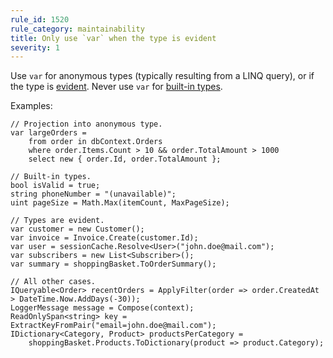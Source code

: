 ```yaml
---
rule_id: 1520
rule_category: maintainability
title: Only use `var` when the type is evident
severity: 1
---
```

Use `var` for anonymous types (typically resulting from a LINQ query), or if the type is [evident](https://www.jetbrains.com/help/resharper/2021.3/Using_var_Keyword_in_Declarations.html#use-var-when-evident-details).
Never use `var` for [built-in types](https://docs.microsoft.com/en-us/dotnet/csharp/language-reference/builtin-types/built-in-types).

Examples:

	// Projection into anonymous type.
	var largeOrders =
		from order in dbContext.Orders
		where order.Items.Count > 10 && order.TotalAmount > 1000
		select new { order.Id, order.TotalAmount };

	// Built-in types.
	bool isValid = true;
	string phoneNumber = "(unavailable)";
	uint pageSize = Math.Max(itemCount, MaxPageSize);

	// Types are evident.
	var customer = new Customer();
	var invoice = Invoice.Create(customer.Id);
	var user = sessionCache.Resolve<User>("john.doe@mail.com");
	var subscribers = new List<Subscriber>();
	var summary = shoppingBasket.ToOrderSummary();

	// All other cases.
	IQueryable<Order> recentOrders = ApplyFilter(order => order.CreatedAt > DateTime.Now.AddDays(-30));
	LoggerMessage message = Compose(context);
	ReadOnlySpan<string> key = ExtractKeyFromPair("email=john.doe@mail.com");
	IDictionary<Category, Product> productsPerCategory =
		shoppingBasket.Products.ToDictionary(product => product.Category);
